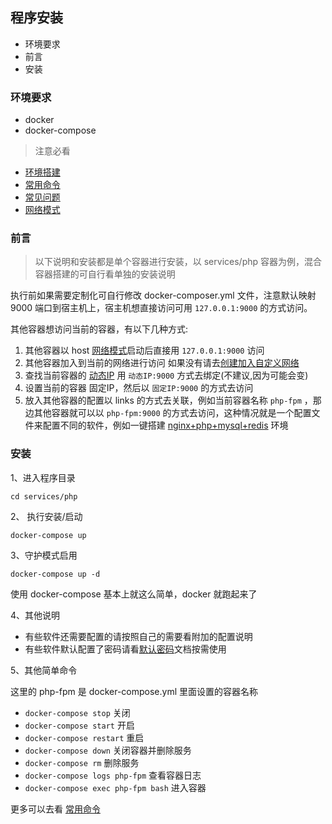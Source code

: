 ## 程序安装

- 环境要求
- 前言
- 安装

### 环境要求

- docker
- docker-compose

> 注意必看

- [环境搭建](start-environment.md)
- [常用命令](start-command.md)
- [常见问题](start-issue.md)
- [网络模式](start-network.md)

### 前言

> 以下说明和安装都是单个容器进行安装，以 services/php 容器为例，混合容器搭建的可自行看单独的安装说明

执行前如果需要定制化可自行修改 docker-composer.yml 文件，注意默认映射 9000 端口到宿主机上，宿主机想直接访问可用 `127.0.0.1:9000` 的方式访问。

其他容器想访问当前的容器，有以下几种方式:

1. 其他容器以 host [网络模式](start-network.md)启动后直接用 `127.0.0.1:9000` 访问
2. 其他容器加入到当前的网络进行访问 如果没有请去[创建加入自定义网络](start-network.md)
3. 查找当前容器的 [动态IP](start-command.md) 用 `动态IP:9000` 方式去绑定(不建议,因为可能会变)
4. 设置当前的容器 固定IP，然后以 `固定IP:9000` 的方式去访问
5. 放入其他容器的配置以 links 的方式去关联，例如当前容器名称 `php-fpm` ，那边其他容器就可以以 `php-fpm:9000` 的方式去访问，这种情况就是一个配置文件来配置不同的软件，例如一键搭建 [nginx+php+mysql+redis](other-nginx-php-mysql-redis.md) 环境

### 安装

1、进入程序目录

```
cd services/php
```

2、 执行安装/启动

```
docker-compose up
```

3、守护模式启用

```
docker-compose up -d
```

使用 docker-compose 基本上就这么简单，docker 就跑起来了  

4、其他说明

- 有些软件还需要配置的请按照自己的需要看附加的配置说明
- 有些软件默认配置了密码请看[默认密码](start-default-password.md)文档按需使用

5、其他简单命令

这里的 php-fpm 是 docker-compose.yml 里面设置的容器名称

- `docker-compose stop` 关闭
- `docker-compose start` 开启
- `docker-compose restart` 重启
- `docker-compose down` 关闭容器并删除服务
- `docker-compose rm` 删除服务
- `docker-compose logs php-fpm` 查看容器日志
- `docker-compose exec php-fpm bash` 进入容器

更多可以去看 [常用命令](start-command.md)
